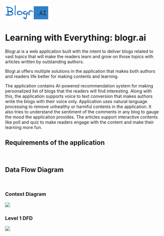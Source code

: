 ![](./logo.png)

# Learning with Everything: blogr.ai

Blogr.ai is a web application built with the intent to deliver blogs related to vast topics that will make the readers learn and grow on those topics with articles written by outstanding authors.

Blogr.ai offers multiple solutions in the application that makes both authors and readers life better for making contents and learning.

The application contains AI-powered recommendation system for making personalized list of blogs that the readers will find interesting. Along with this, the application supports voice to text conversion that makes authors write the blogs with their voice only. Application uses natural language processing to remove unhealthy or harmful contents in the application. It also tries to understand the sentiment of the comments in any blog to gauge the mood the application provides. The articles support interactive contents like poll and quiz to make readers engage with the content and make their learning more fun.

## Requirements of the application

<img src="./app-design-assets/requirements.png" title="" alt="" data-align="center">

## Data Flow Diagram

<img title="" src="./app-design-assets/DFD-preq.png" alt="" width="310" data-align="center">

### Context Diagram

![](./app-design-assets/dfd-context.png)

### Level 1 DFD

![](./app-design-assets/dfd-l1.png)